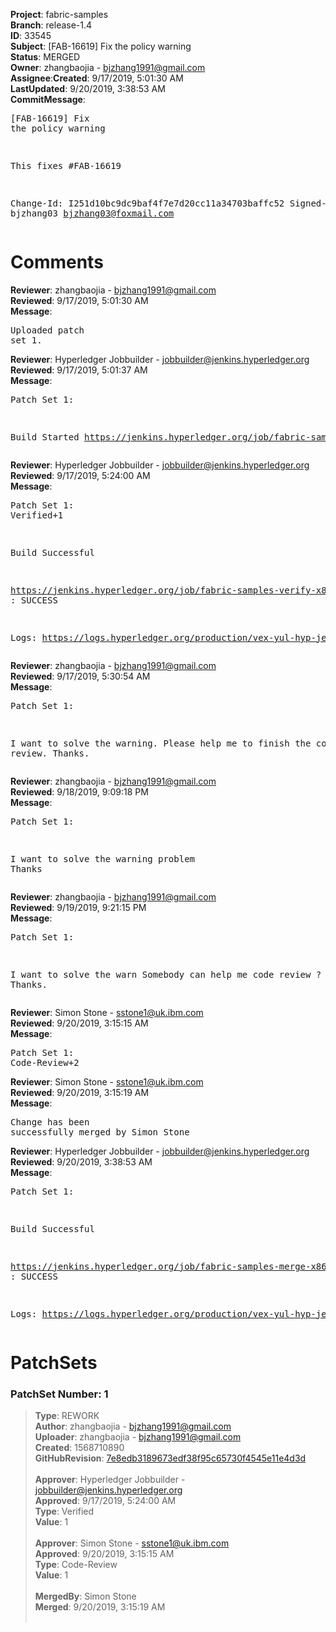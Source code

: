 <strong>Project</strong>: fabric-samples</br><strong>Branch</strong>: release-1.4<br><strong>ID</strong>: 33545<br><strong>Subject</strong>: [FAB-16619] Fix the policy warning<br><strong>Status</strong>: MERGED<br><strong>Owner</strong>: zhangbaojia - bjzhang1991@gmail.com<br><strong>Assignee</strong>:<strong>Created</strong>: 9/17/2019, 5:01:30 AM<br><strong>LastUpdated</strong>: 9/20/2019, 3:38:53 AM<br><strong>CommitMessage</strong>:<br><pre>[FAB-16619] Fix the policy warning

This fixes #FAB-16619

Change-Id: I251d10bc9dc9baf4f7e7d20cc11a34703baffc52
Signed-off-by: bjzhang03 <bjzhang03@foxmail.com>
</pre><h1>Comments</h1><strong>Reviewer</strong>: zhangbaojia - bjzhang1991@gmail.com<br><strong>Reviewed</strong>: 9/17/2019, 5:01:30 AM<br><strong>Message</strong>: <pre>Uploaded patch set 1.</pre><strong>Reviewer</strong>: Hyperledger Jobbuilder - jobbuilder@jenkins.hyperledger.org<br><strong>Reviewed</strong>: 9/17/2019, 5:01:37 AM<br><strong>Message</strong>: <pre>Patch Set 1:

Build Started https://jenkins.hyperledger.org/job/fabric-samples-verify-x86_64/557/</pre><strong>Reviewer</strong>: Hyperledger Jobbuilder - jobbuilder@jenkins.hyperledger.org<br><strong>Reviewed</strong>: 9/17/2019, 5:24:00 AM<br><strong>Message</strong>: <pre>Patch Set 1: Verified+1

Build Successful 

https://jenkins.hyperledger.org/job/fabric-samples-verify-x86_64/557/ : SUCCESS

Logs: https://logs.hyperledger.org/production/vex-yul-hyp-jenkins-3/fabric-samples-verify-x86_64/557</pre><strong>Reviewer</strong>: zhangbaojia - bjzhang1991@gmail.com<br><strong>Reviewed</strong>: 9/17/2019, 5:30:54 AM<br><strong>Message</strong>: <pre>Patch Set 1:

I want to solve the warning.
Please help me to finish the code review.
Thanks.</pre><strong>Reviewer</strong>: zhangbaojia - bjzhang1991@gmail.com<br><strong>Reviewed</strong>: 9/18/2019, 9:09:18 PM<br><strong>Message</strong>: <pre>Patch Set 1:

I want to solve the warning problem
Thanks</pre><strong>Reviewer</strong>: zhangbaojia - bjzhang1991@gmail.com<br><strong>Reviewed</strong>: 9/19/2019, 9:21:15 PM<br><strong>Message</strong>: <pre>Patch Set 1:

I want to solve the warn
Somebody can help me code review ?
Thanks.</pre><strong>Reviewer</strong>: Simon Stone - sstone1@uk.ibm.com<br><strong>Reviewed</strong>: 9/20/2019, 3:15:15 AM<br><strong>Message</strong>: <pre>Patch Set 1: Code-Review+2</pre><strong>Reviewer</strong>: Simon Stone - sstone1@uk.ibm.com<br><strong>Reviewed</strong>: 9/20/2019, 3:15:19 AM<br><strong>Message</strong>: <pre>Change has been successfully merged by Simon Stone</pre><strong>Reviewer</strong>: Hyperledger Jobbuilder - jobbuilder@jenkins.hyperledger.org<br><strong>Reviewed</strong>: 9/20/2019, 3:38:53 AM<br><strong>Message</strong>: <pre>Patch Set 1:

Build Successful 

https://jenkins.hyperledger.org/job/fabric-samples-merge-x86_64/152/ : SUCCESS

Logs: https://logs.hyperledger.org/production/vex-yul-hyp-jenkins-3/fabric-samples-merge-x86_64/152</pre><h1>PatchSets</h1><h3>PatchSet Number: 1</h3><blockquote><strong>Type</strong>: REWORK<br><strong>Author</strong>: zhangbaojia - bjzhang1991@gmail.com<br><strong>Uploader</strong>: zhangbaojia - bjzhang1991@gmail.com<br><strong>Created</strong>: 1568710890<br><strong>GitHubRevision</strong>: [7e8edb3189673edf38f95c65730f4545e11e4d3d](https://github.com/hyperledger/fabric-samples/commit/7e8edb3189673edf38f95c65730f4545e11e4d3d)<br><br><strong>Approver</strong>: Hyperledger Jobbuilder - jobbuilder@jenkins.hyperledger.org<br><strong>Approved</strong>: 9/17/2019, 5:24:00 AM<br><strong>Type</strong>: Verified<br><strong>Value</strong>: 1<br><br><strong>Approver</strong>: Simon Stone - sstone1@uk.ibm.com<br><strong>Approved</strong>: 9/20/2019, 3:15:15 AM<br><strong>Type</strong>: Code-Review<br><strong>Value</strong>: 1<br><br><strong>MergedBy</strong>: Simon Stone<br><strong>Merged</strong>: 9/20/2019, 3:15:19 AM<br><br></blockquote>